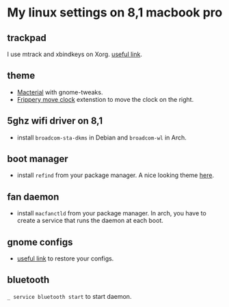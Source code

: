 # My linux settings on 8,1 macbook pro

## trackpad

I use mtrack and xbindkeys on Xorg. [useful link](https://int3ractive.com/2018/09/make-the-best-of-MacBook-touchpad-on-Ubuntu.html).

## theme

- [Macterial](https://www.gnome-look.org/p/1248255/) with gnome-tweaks.
- [Frippery move clock](https://extensions.gnome.org/extension/2/move-clock/) extenstion to move the clock on the right.

## 5ghz wifi driver on 8,1

- install `broadcom-sta-dkms` in Debian and `broadcom-wl` in Arch.

## boot manager

- install `refind` from your package manager. A nice looking theme [here](https://github.com/EvanPurkhiser/rEFInd-minimal).

## fan daemon

- install `macfanctld` from your package manager. In arch, you have to create a service that runs the daemon at each boot.

## gnome configs

- [useful link](https://gist.github.com/reavon/0bbe99150810baa5623e5f601aa93afc) to restore your configs.

## bluetooth

`_ service bluetooth start` to start daemon.

